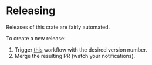# Releasing

Releases of this crate are fairly automated.

To create a new release:

1. Trigger [this](https://github.com/monero-rs/monero-epee-bin-serde/actions/workflows/draft-new-release.yml) workflow with the desired version number.
2. Merge the resulting PR (watch your notifications).
